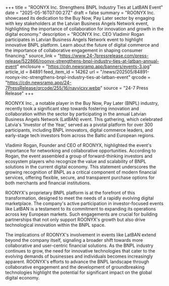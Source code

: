 +++
title = "ROONYX Inc. Strengthens BNPL Industry Ties at LatBAN Event"
date = "2025-05-16T07:00:27Z"
draft = false
summary = "ROONYX Inc. showcased its dedication to the Buy Now, Pay Later sector by engaging with key stakeholders at the Latvian Business Angels Network event, highlighting the importance of collaboration for innovation and growth in the digital economy."
description = "ROONYX Inc. CEO Vladimir Rogan participates in Latvian Business Angels Network event to highlight innovative BNPL platform. Learn about the future of digital commerce and the importance of collaborative engagement in shaping consumer financing."
source_link = "https://www.24-7pressrelease.com/press-release/522866/roonyx-strengthens-bnpl-industry-ties-at-latban-annual-event"
enclosure = "https://cdn.newsramp.app/banners/events-3.jpg"
article_id = 84891
feed_item_id = 14262
url = "/news/202505/84891-roonyx-inc-strengthens-bnpl-industry-ties-at-latban-event"
qrcode = "https://cdn.newsramp.app/24-7PressRelease/qrcode/255/16/navyicxv.webp"
source = "24-7 Press Release"
+++

<p>ROONYX Inc., a notable player in the Buy Now, Pay Later (BNPL) industry, recently took a significant step towards fostering innovation and collaboration within the sector by participating in the annual Latvian Business Angels Network (LatBAN) event. This gathering, which celebrated Latvia's 'Investor of the Year,' served as a pivotal platform for over 300 participants, including BNPL innovators, digital commerce leaders, and early-stage tech investors from across the Baltic and European regions.</p><p>Vladimir Rogan, Founder and CEO of ROONYX, highlighted the event's importance for networking and collaborative opportunities. According to Rogan, the event assembled a group of forward-thinking investors and ecosystem players who recognize the value and scalability of BNPL solutions in the current digital economy. This statement underscores the growing recognition of BNPL as a critical component of modern financial services, offering flexible, secure, and transparent purchase options for both merchants and financial institutions.</p><p>ROONYX's proprietary BNPL platform is at the forefront of this transformation, designed to meet the needs of a rapidly evolving digital marketplace. The company's active participation in investor-focused events like LatBAN is a testament to its commitment to expanding its operations across key European markets. Such engagements are crucial for building partnerships that not only support ROONYX's growth but also drive technological innovation within the BNPL space.</p><p>The implications of ROONYX's involvement in events like LatBAN extend beyond the company itself, signaling a broader shift towards more collaborative and user-centric financial solutions. As the BNPL industry continues to grow, the need for innovative technologies that cater to the evolving demands of businesses and individuals becomes increasingly apparent. ROONYX's efforts to advance the BNPL landscape through collaborative engagement and the development of groundbreaking technologies highlight the potential for significant impact on the global digital economy.</p>